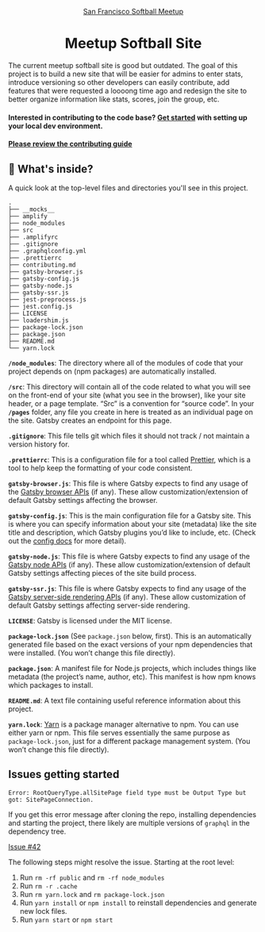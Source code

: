 <p align="center">
  <a href="https://www.meetup.com/San-Francisco-Softball-Players/">
    San Francisco Softball Meetup
  </a>
</p>
<h1 align="center">
  Meetup Softball Site
</h1>

The current meetup softball site is good but outdated. The goal of this project is to build a new 
site that will be easier for admins to enter stats, introduce versioning so other developers can 
easily contribute, add features that were requested a loooong time ago and redesign the site to 
better organize information like stats, scores, join the group, etc.

#### Interested in contributing to the code base? [Get started](getting-started.md) with setting up your local dev environment.
#### [Please review the contributing guide](contributing.md)
    
## 🧐 What's inside?

A quick look at the top-level files and directories you'll see in this project.

    .
    ├── __mocks__
    ├── amplify
    ├── node_modules
    ├── src
    ├── .amplifyrc
    ├── .gitignore
    ├── .graphqlconfig.yml
    ├── .prettierrc
    ├── contributing.md
    ├── gatsby-browser.js
    ├── gatsby-config.js
    ├── gatsby-node.js
    ├── gatsby-ssr.js
    ├── jest-preprocess.js
    ├── jest.config.js
    ├── LICENSE
    ├── loadershim.js
    ├── package-lock.json
    ├── package.json
    ├── README.md
    └── yarn.lock

  **`/node_modules`**: The directory where all of the modules of code that your project depends on (npm packages) are automatically installed.  
  
  **`/src`**: This directory will contain all of the code related to what you will see on the
   front-end of your site (what you see in the browser), like your site header, or a page 
   template. “Src” is a convention for “source code”. In your **`/pages`** folder, any file you 
   create in here is treated as an individual page on the site. Gatsby creates an endpoint for 
   this page.
  
  **`.gitignore`**: This file tells git which files it should not track / not maintain a version history for.
  
  **`.prettierrc`**: This is a configuration file for a tool called [Prettier](https://prettier.io/), which is a tool to help keep the formatting of your code consistent.
  
  **`gatsby-browser.js`**: This file is where Gatsby expects to find any usage of the [Gatsby browser APIs](https://next.gatsbyjs.org/docs/browser-apis/) (if any). These allow customization/extension of default Gatsby settings affecting the browser.
  
  **`gatsby-config.js`**: This is the main configuration file for a Gatsby site. This is where you can specify information about your site (metadata) like the site title and description, which Gatsby plugins you’d like to include, etc. (Check out the [config docs](https://next.gatsbyjs.org/docs/gatsby-config/) for more detail).
  
  **`gatsby-node.js`**: This file is where Gatsby expects to find any usage of the [Gatsby node APIs](https://next.gatsbyjs.org/docs/node-apis/) (if any). These allow customization/extension of default Gatsby settings affecting pieces of the site build process.
  
**`gatsby-ssr.js`**: This file is where Gatsby expects to find any usage of the [Gatsby server-side rendering APIs](https://next.gatsbyjs.org/docs/ssr-apis/) (if any). These allow customization of default Gatsby settings affecting server-side rendering.
  
  **`LICENSE`**: Gatsby is licensed under the MIT license.
  
  **`package-lock.json`** (See `package.json` below, first). This is an automatically generated file based on the exact versions of your npm dependencies that were installed. (You won’t change this file directly).
  
  **`package.json`**: A manifest file for Node.js projects, which includes things like metadata (the project’s name, author, etc). This manifest is how npm knows which packages to install.
  
  **`README.md`**: A text file containing useful reference information about this project.
  
  **`yarn.lock`**: [Yarn](https://yarnpkg.com/) is a package manager alternative to npm. You can use either yarn or npm. This file serves essentially the same purpose as `package-lock.json`, just for a different package management system. (You won’t change this file directly).

## Issues getting started

`Error: RootQueryType.allSitePage field type must be Output Type but got: SitePageConnection.`

If you get this error message after cloning the repo, installing dependencies and starting the 
project, there likely are multiple versions of `graphql` in the dependency tree. 

[Issue #42](https://github.com/gatsbyjs/gatsby-starter-blog/issues/42)

The following steps might resolve the issue. Starting at the root level:

1. Run `rm -rf public` and `rm -rf node_modules`
2. Run `rm -r .cache`
3. Run `rm yarn.lock` and `rm package-lock.json`
4. Run `yarn install` or `npm install` to reinstall dependencies and generate new lock files.
5. Run `yarn start` or `npm start`
